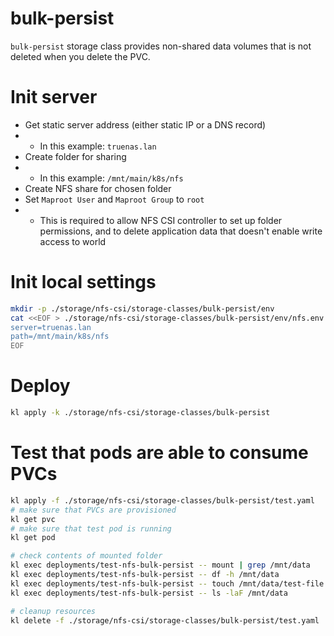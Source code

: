 
# bulk-persist

`bulk-persist` storage class provides non-shared data volumes
that is not deleted when you delete the PVC.

# Init server

- Get static server address (either static IP or a DNS record)
- - In this example: `truenas.lan`
- Create folder for sharing
- - In this example: `/mnt/main/k8s/nfs`
- Create NFS share for chosen folder
- Set `Maproot User` and `Maproot Group` to `root`
- - This is required to allow NFS CSI controller to set up folder permissions,
and to delete application data that doesn't enable write access to world

# Init local settings

```bash
mkdir -p ./storage/nfs-csi/storage-classes/bulk-persist/env
cat <<EOF > ./storage/nfs-csi/storage-classes/bulk-persist/env/nfs.env
server=truenas.lan
path=/mnt/main/k8s/nfs
EOF
```

# Deploy

```bash
kl apply -k ./storage/nfs-csi/storage-classes/bulk-persist
```

# Test that pods are able to consume PVCs

```bash
kl apply -f ./storage/nfs-csi/storage-classes/bulk-persist/test.yaml
# make sure that PVCs are provisioned
kl get pvc
# make sure that test pod is running
kl get pod

# check contents of mounted folder
kl exec deployments/test-nfs-bulk-persist -- mount | grep /mnt/data
kl exec deployments/test-nfs-bulk-persist -- df -h /mnt/data
kl exec deployments/test-nfs-bulk-persist -- touch /mnt/data/test-file
kl exec deployments/test-nfs-bulk-persist -- ls -laF /mnt/data

# cleanup resources
kl delete -f ./storage/nfs-csi/storage-classes/bulk-persist/test.yaml
```
